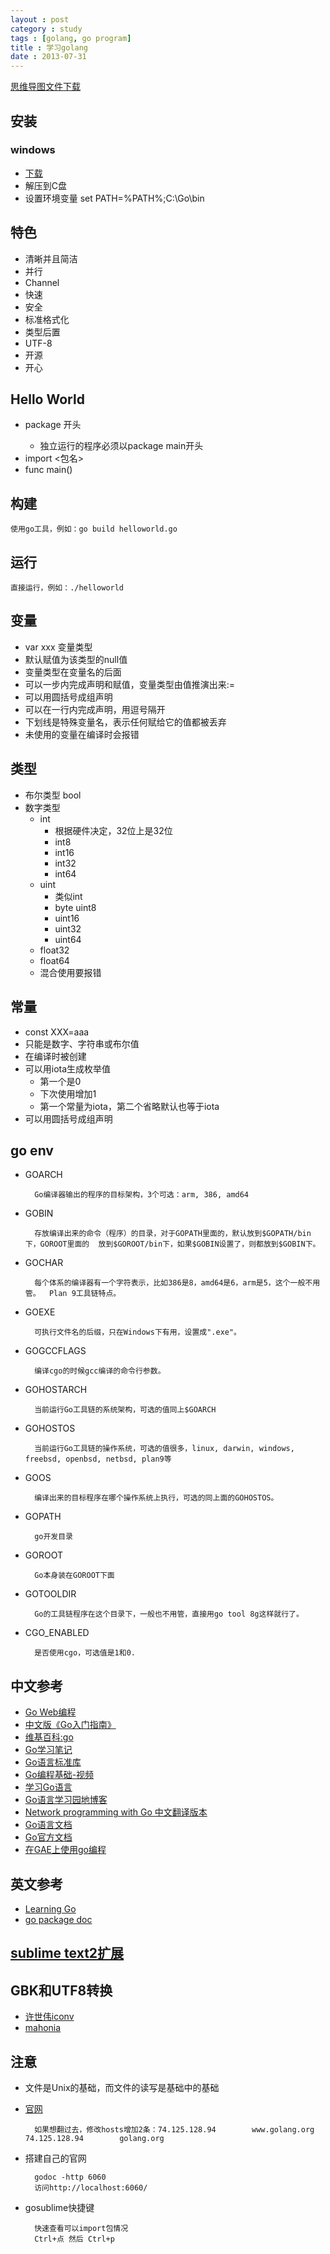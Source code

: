 ```yaml
---
layout : post
category : study
tags : [golang, go program]
title : 学习golang
date : 2013-07-31
---
```

[思维导图文件下载](https://docs.google.com/file/d/0B1DrsqrLRzeIWWhKUnVDbTJJSUE/edit?usp=sharing)

## 安装
<script src="https://gist.github.com/samrain/8168836.js"></script>

### windows

- [下载](http://code.google.com/p/go/downloads/list?q=OpSys-Windows+Type%3DArchive)
- 解压到C盘
- 设置环境变量
set PATH=%PATH%;C:\Go\bin

## 特色
- 清晰并且简洁
- 并行
- Channel
- 快速
- 安全
- 标准格式化
- 类型后置
- UTF-8
- 开源
- 开心


## Hello World


- package <something>开头
	- 独立运行的程序必须以package main开头
- import <包名>
- func main()


## 构建
	使用go工具，例如：go build helloworld.go
## 运行
	直接运行，例如：./helloworld


## 变量  
- var xxx 变量类型
- 默认赋值为该类型的null值
- 变量类型在变量名的后面
- 可以一步内完成声明和赋值，变量类型由值推演出来:=
- 可以用圆括号成组声明
- 可以在一行内完成声明，用逗号隔开
- 下划线是特殊变量名，表示任何赋给它的值都被丢弃
- 未使用的变量在编译时会报错

## 类型


- 布尔类型
	bool
- 数字类型
	- int
		- 根据硬件决定，32位上是32位
		- int8
		- int16
		- int32
		- int64
	- uint
		- 类似int
		- byte
				uint8
		- uint16
		- uint32
		- uint64
	- float32
	- float64
	- 混合使用要报错

## 常量
- const XXX=aaa
- 只能是数字、字符串或布尔值
- 在编译时被创建
- 可以用iota生成枚举值
  - 第一个是0
  - 下次使用增加1
  - 第一个常量为iota，第二个省略默认也等于iota
- 可以用圆括号成组声明


## go env
- GOARCH

		Go编译器输出的程序的目标架构，3个可选：arm, 386, amd64 
- GOBIN

		存放编译出来的命令（程序）的目录，对于GOPATH里面的，默认放到$GOPATH/bin下，GOROOT里面的  放到$GOROOT/bin下，如果$GOBIN设置了，则都放到$GOBIN下。
- GOCHAR

		每个体系的编译器有一个字符表示，比如386是8，amd64是6，arm是5，这个一般不用管。  Plan 9工具链特点。

- GOEXE

		可执行文件名的后缀，只在Windows下有用，设置成".exe"。

- GOGCCFLAGS

		编译cgo的时候gcc编译的命令行参数。 

- GOHOSTARCH

		当前运行Go工具链的系统架构，可选的值同上$GOARCH

- GOHOSTOS

		当前运行Go工具链的操作系统，可选的值很多，linux, darwin, windows, freebsd, openbsd, netbsd, plan9等 

- GOOS

		编译出来的目标程序在哪个操作系统上执行，可选的同上面的GOHOSTOS。

- GOPATH

		go开发目录

- GOROOT

		Go本身装在GOROOT下面

- GOTOOLDIR

		Go的工具链程序在这个目录下，一般也不用管，直接用go tool 8g这样就行了。

- CGO_ENABLED

		是否使用cgo，可选值是1和0. 

## 中文参考
- [Go Web编程](https://github.com/astaxie/build-web-application-with-golang)
- [中文版《Go入门指南》](https://github.com/Unknwon/the-way-to-go_ZH_CN)
- [维基百科:go](http://en.wikipedia.org/wiki/Go_%28programming_language%29)
- [Go学习笔记](http://bbs.mygolang.com/thread-419-1-1.html)
- [Go语言标准库](https://github.com/polaris1119/The-Golang-Standard-Library-by-Example)
- [Go编程基础-视频](https://github.com/Unknwon/go-fundamental-programming)
- [学习Go语言](http://www.mikespook.com/learning-go/)
- [Go语言学习园地博客](http://blog.studygolang.com/)
- [Network programming with Go 中文翻译版本](https://github.com/astaxie/NPWG_zh)
- [Go语言文档](https://golang-china.googlecode.com/svn/trunk/Chinese/golang.org/index.html)
- [Go官方文档](http://bbs.studygolang.com/thread-18-1-1.html)
- [在GAE上使用go编程](http://progginator.lidian.info/#1)

## 英文参考
- [Learning Go](https://github.com/miekg/gobook)
- [go package doc](http://godoc.org/)

## [sublime text2扩展](https://github.com/DisposaBoy/GoSublime#readme)


## GBK和UTF8转换
- [许世伟iconv](https://github.com/qiniu/iconv)
- [mahonia](https://code.google.com/p/mahonia/)


## 注意
- 文件是Unix的基础，而文件的读写是基础中的基础
- [官网](http://golang.org/)

		如果想翻过去，修改hosts增加2条：74.125.128.94        www.golang.org 74.125.128.94        golang.org
- 搭建自己的官网

		godoc -http 6060
		访问http://localhost:6060/


- gosublime快捷键

		快速查看可以import包情况
		Ctrl+点 然后 Ctrl+p



























